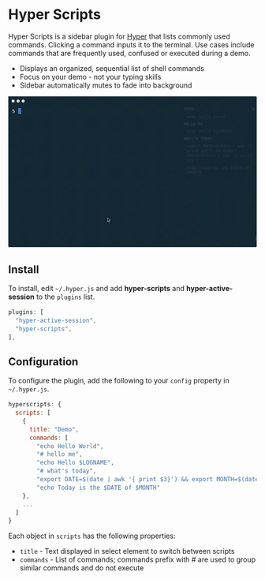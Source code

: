 Hyper Scripts
=========

Hyper Scripts is a sidebar plugin for [Hyper](https://hyper.is/) that lists commonly used commands. Clicking a command inputs it to the terminal. Use cases include commands that are frequently used, confused or executed during a demo.

- Displays an organized, sequential list of shell commands
- Focus on your demo - not your typing skills
- Sidebar automatically mutes to fade into background

![](screenshot.gif)

## Install

To install, edit `~/.hyper.js` and add **hyper-scripts** and **hyper-active-session** to the `plugins` list.

```javascript
plugins: [
  "hyper-active-session",
  "hyper-scripts",
],
```

## Configuration

To configure the plugin, add the following to your `config` property in `~/.hyper.js`.

```javascript
hyperscripts: {
  scripts: [
    {
      title: "Demo",
      commands: [
        "echo Hello World",
        "# hello me",
        "echo Hello $LOGNAME",
        "# what's today",
        "export DATE=$(date | awk '{ print $3}') && export MONTH=$(date | awk '{ print $2}')",
        "echo Today is the $DATE of $MONTH"
    },
    ...
  ]
}
```

Each object in `scripts` has the following properties:

- `title` - Text displayed in select element to switch between scripts
- `commands` - List of commands; commands prefix with # are used to group similar commands and do not execute
